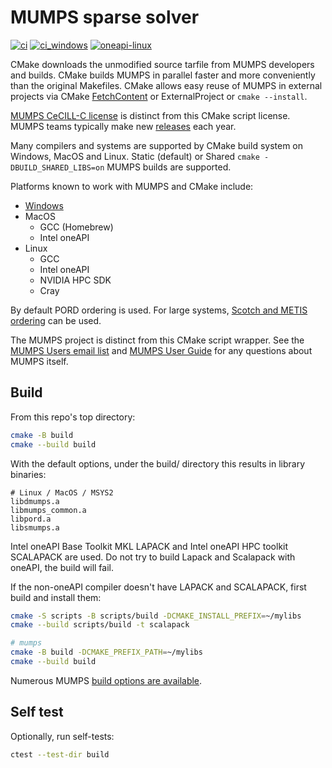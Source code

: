 # MUMPS sparse solver

[![ci](https://github.com/scivision/mumps/actions/workflows/ci.yml/badge.svg)](https://github.com/scivision/mumps/actions/workflows/ci.yml)
[![ci_windows](https://github.com/scivision/mumps/actions/workflows/ci_windows.yml/badge.svg)](https://github.com/scivision/mumps/actions/workflows/ci_windows.yml)
[![oneapi-linux](https://github.com/scivision/mumps/actions/workflows/oneapi-linux.yml/badge.svg)](https://github.com/scivision/mumps/actions/workflows/oneapi-linux.yml)

CMake downloads the unmodified source tarfile from MUMPS developers and builds.
CMake builds MUMPS in parallel faster and more conveniently than the original Makefiles.
CMake allows easy reuse of MUMPS in external projects via CMake
[FetchContent](https://github.com/scivision/mumps-fetchcontent)
or ExternalProject or `cmake --install`.

[MUMPS CeCILL-C license](https://mumps-solver.org/index.php?page=dwnld#license)
is distinct from this CMake script license.
MUMPS teams typically make new
[releases](https://mumps-solver.org/index.php?page=dwnld#cl)
each year.

Many compilers and systems are supported by CMake build system on Windows, MacOS and Linux.
Static (default) or Shared `cmake -DBUILD_SHARED_LIBS=on` MUMPS builds are supported.

Platforms known to work with MUMPS and CMake include:

* [Windows](./Readme_Windows.md)
* MacOS
  * GCC (Homebrew)
  * Intel oneAPI
* Linux
  * GCC
  * Intel oneAPI
  * NVIDIA HPC SDK
  * Cray

By default PORD ordering is used.
For large systems, [Scotch and METIS ordering](./Readme_ordering.md) can be used.

The MUMPS project is distinct from this CMake script wrapper.
See the
[MUMPS Users email list](https://listes.ens-lyon.fr/sympa/subscribe/mumps-users)
and
[MUMPS User Guide](https://mumps-solver.org/index.php?page=doc)
for any questions about MUMPS itself.

## Build

From this repo's top directory:

```sh
cmake -B build
cmake --build build
```

With the default options, under the build/ directory this results in library binaries:

```
# Linux / MacOS / MSYS2
libdmumps.a
libmumps_common.a
libpord.a
libsmumps.a
```

Intel oneAPI Base Toolkit MKL LAPACK and Intel oneAPI HPC toolkit SCALAPACK are used.
Do not try to build Lapack and Scalapack with oneAPI, the build will fail.

If the non-oneAPI compiler doesn't have LAPACK and SCALAPACK, first build and install them:

```sh
cmake -S scripts -B scripts/build -DCMAKE_INSTALL_PREFIX=~/mylibs
cmake --build scripts/build -t scalapack

# mumps
cmake -B build -DCMAKE_PREFIX_PATH=~/mylibs
cmake --build build
```

Numerous MUMPS [build options are available](./Readme_options.md).

## Self test

Optionally, run self-tests:

```sh
ctest --test-dir build
```
